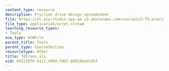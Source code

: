 ```yaml
---
content_type: resource
description: Friction drive design spreadsheet
file: https://ol-ocw-studio-app-qa.s3.amazonaws.com/courses/2-75-precision-machine-design-fall-2001/04221076b1114860fdd7600280adcd57_fdtrans.xls
file_type: application/octet-stream
learning_resource_types:
- Tools
ocw_type: OCWFile
parent_title: Tools
parent_type: CourseSection
resourcetype: Other
title: fdtrans.xls
uid: 04221076-b111-4860-fdd7-600280adcd57
---
```

